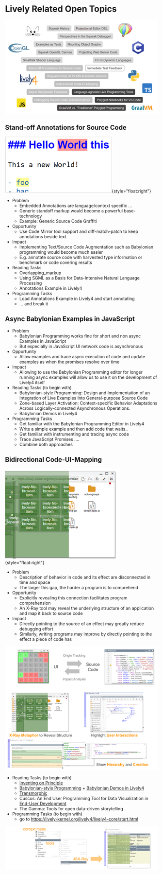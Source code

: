 # Lively Related Open Topics

![](topics.png)


## Stand-off Annotations for Source Code

![](annotations.png){style="float:right"}

- Problem
  - Embedded Annotations are language/context specific …
  - Generic standoff markup would become a powerful base-technology
  - Example: Generic Source Code Graffiti 
- Opportunity
  - Use Code Mirror tool support and diff-match-patch to keep annotations beside text
- Impact
  - Implementing Text/Source Code Augmentation such as Babylonian programming would become much easier
  - E.g. annotate source code with harvested type information or benchmark or code covering results 
- Reading Tasks
  - Overlapping_markup
  - Using SGML as a Basis for Data-Intensive Natural Language Processing
  - Annotations Example in Lively4
- Programming Tasks
  - Load Annotations Example in Lively4 and start annotating
  - … and break it




## Async Babylonian Examples in JavaScript 

- Problem
  - Babylonian Programming works fine for short and non async Examples in JavaScript
  - But especially in JavaScript UI network code is asynchronous
- Opportunity
  - Allow examples and trace async execution of code and update examples as when the promises resolve over time 
- Impact
  - Allowing to use the Babylonian Programming editor for longer running async examples will allow us to use it on the development of Lively4 itself
- Reading Tasks (to begin with)
  - Babylonian-style Programming: Design and Implementation of an Integration of Live Examples Into General-purpose Source Code
  - Zone-based Layer Activation: Context-specific Behavior Adaptations Across Logically-connected Asynchronous Operations.
  - Babylonian Demos in Lively4
- Programming Tasks
  - Get familiar with the Babylonian Programming Editor in Lively4
  - Write a simple example and then add code that waits..
  - Get familiar with instrumenting and tracing async code
  - Trace JavaScript Promises …. 
  - Combine both approaches


## Bidirectional Code-UI-Mapping 

![](bidirectional-code.png){style="float:right"}

- Problem
  - Description of behavior in code and its effect are disconnected in time and space
  - The larger this gap, the harder a program is to comprehend
- Opportunity
  - Explicitly revealing this connection  facilitates program comprehension
  - An X-Ray tool may reveal the  underlying structure of an application  and map it back to source code
- Impact
  - Directly pointing to the source of an  effect may greatly reduce debugging effort
  - Similarly, writing programs may improve by directly pointing to the effect a piece of code has

![](bidirectional-code-2.png)

- Reading Tasks (to begin with)
  - [Inventing on Principle](https://youtu.be/PUv66718DII?t=151)
  - [Babylonian-style Programming](https://www.hpi.uni-potsdam.de/hirschfeld/publications/media/RauchReinRamsonLinckeHirschfeld_2019_BabylonianStyleProgrammingDesignAndImplementationOfAGeneralPurposeEditorIntegratingLiveExamplesIntoSourceCode.pdf) + [Babylonian Demos in Lively4](https://lively-kernel.org/lively4/lively4-core/start.html?load=https://lively-kernel.org/lively4/lively4-core/src/babylonian-programming-editor/demos/index.md)
  - [Transmorphic](https://www.hpi.uni-potsdam.de/hirschfeld/publications/media/SchreiberKrahnIngallsHirschfeld_2017_TransmorphicMappingDirectManipulationToSourceCodeTransformations_HPI110.pdf)
  - Cuscus: An End User Programming Tool for Data Visualization in [End-User Development](https://link.springer.com/content/pdf/10.1007%2F978-3-030-24781-2.pdf)
  - The Gamma: Tools for open data-driven storytelling
- Programming Tasks (to begin with)
  - go to <https://lively-kernel.org/lively4/lively4-core/start.html>

![](bidirectional-code-3.png)